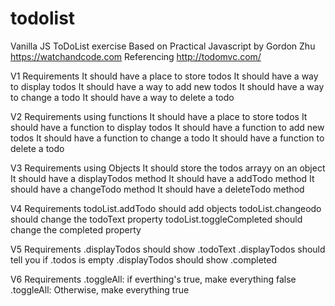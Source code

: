 # todolist
Vanilla JS ToDoList exercise
Based on Practical Javascript by Gordon Zhu
https://watchandcode.com
Referencing http://todomvc.com/

V1 Requirements
It should have a place to store todos
It should have a way to display todos
It should have a way to add new todos
It should have a way to change a todo
It should have a way to delete a todo

V2 Requirements using functions
It should have a place to store todos
It should have a function to display todos
It should have a function to add new todos
It should have a function to change a todo
It should have a function to delete a todo

V3 Requirements using Objects
It should store the todos arrayy on an object
It should have a displayTodos method
It should have a addTodo method
It should have a changeTodo method
It should have a deleteTodo method

V4 Requirements
todoList.addTodo should add objects
todoList.changeodo should change the todoText property
todoList.toggleCompleted should change the completed property

V5 Requirements
.displayTodos should show .todoText
.displayTodos should tell you if .todos is empty
.displayTodos should show .completed

V6 Requirements
.toggleAll: if everthing's true, make everything false
.toggleAll: Otherwise, make everything true
